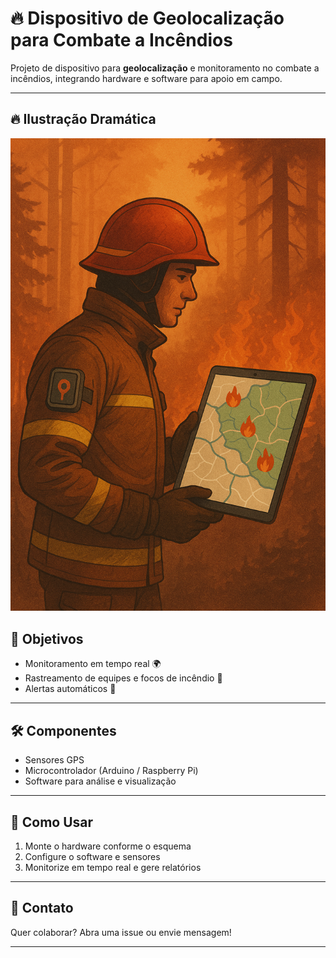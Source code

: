 # 🔥 Dispositivo de Geolocalização para Combate a Incêndios

Projeto de dispositivo para **geolocalização** e monitoramento no combate a incêndios, integrando hardware e software para apoio em campo.

---

## 🔥 Ilustração Dramática

![Bombeiro com mapa digital](https://github.com/Cati94/fire-fighting-geolocation-device/blob/main/fire.png)




## 🎯 Objetivos

- Monitoramento em tempo real 🌍  
- Rastreamento de equipes e focos de incêndio 📡  
- Alertas automáticos 🚨  

---

## 🛠️ Componentes

- Sensores GPS  
- Microcontrolador (Arduino / Raspberry Pi)  
- Software para análise e visualização  

---

## 🚀 Como Usar

1. Monte o hardware conforme o esquema  
2. Configure o software e sensores  
3. Monitorize em tempo real e gere relatórios  

---

## 🤝 Contato

Quer colaborar? Abra uma issue ou envie mensagem!

---
